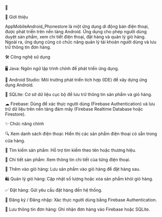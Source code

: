 📱

🎯 Giới thiệu

AppMobileAndroid_Phonestore là một ứng dụng di động bán điện thoại, được phát triển trên nền tảng Android. Ứng dụng cho phép người dùng duyệt sản phẩm, xem chi tiết điện thoại, đặt hàng và quản lý giỏ hàng. Ngoài ra, ứng dụng cũng có chức năng quản lý tài khoản người dùng và lưu trữ thông tin đơn hàng.

🛠 Công nghệ sử dụng

🖥 Java: Ngôn ngữ lập trình chính để phát triển ứng dụng.

📌 Android Studio: Môi trường phát triển tích hợp (IDE) để xây dựng ứng dụng Android.

📂 SQLite: Cơ sở dữ liệu cục bộ để lưu trữ thông tin sản phẩm và giỏ hàng.

☁ Firebase: Dùng để xác thực người dùng (Firebase Authentication) và lưu trữ dữ liệu trên nền tảng đám mây (Firebase Realtime Database hoặc Firestore).

✨ Chức năng chính

🔍 Xem danh sách điện thoại: Hiển thị các sản phẩm điện thoại có sẵn trong cửa hàng.

🔎 Tìm kiếm sản phẩm: Hỗ trợ tìm kiếm theo tên hoặc thương hiệu.

📖 Chi tiết sản phẩm: Xem thông tin chi tiết của từng điện thoại.

🛒 Thêm vào giỏ hàng: Lưu sản phẩm vào giỏ hàng để đặt hàng sau.

🛍 Quản lý giỏ hàng: Cập nhật số lượng hoặc xóa sản phẩm khỏi giỏ hàng.

✅ Đặt hàng: Gửi yêu cầu đặt hàng đến hệ thống.

🔐 Đăng ký / Đăng nhập: Xác thực người dùng bằng Firebase Authentication.

📜 Lưu thông tin đơn hàng: Ghi nhận đơn hàng vào Firebase hoặc SQLite.
